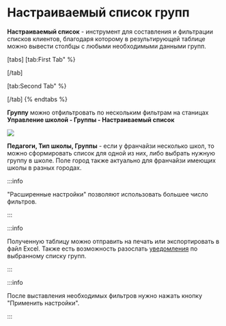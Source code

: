 # Настраиваемый список групп

**Настраиваемый список** - инструмент для составления и фильтрации списков клиентов, благодаря которому в результирующей таблице можно вывести столбцы с любыми необходимыми данными групп.

[tabs]
[tab:First Tab" %}

[/tab]

[tab:Second Tab" %}

[/tab]
{% endtabs %}



**Группу** можно отфильтровать по нескольким фильтрам на станицах **Управление школой - Группы - Настраиваемый список**

![](../../../.gitbook/assets/Screenshot\_326.png)







**Педагоги, Тип школы, Группы** - если у франчайзи несколько школ, то можно сформировать список для одной из них, либо выбрать нужную группу в школе. Поле город также актуально для франчайзи имеющих школы в разных городах.

:::info

"Расширенные настройки"  позволяют использовать большее число фильтров.

:::

:::info

Полученную таблицу можно отправить на печать или экспортировать в файл Excel. Также есть возможность разослать [уведомления](broken-reference) по выбранному списку групп.

:::

:::info

После выставления необходимых фильтров нужно нажать кнопку "Применить настройки".

:::
